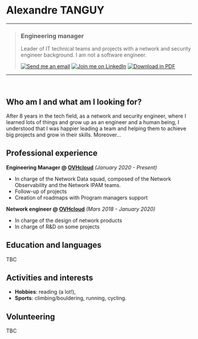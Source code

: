 # Alexandre TANGUY

---

> ### Engineering manager
>
> Leader of IT technical teams and projects with a network and security engineer background. I am not a software engineer. <br >
>
> [![Send me an email](https://img.shields.io/badge/Send_me_an-email-267CB9?style=flat&logo=maildotru)](mailto:alexandre@tanguy.pro) [![Join me on LinkedIn](https://img.shields.io/badge/Join_me_on-LinkedIn-267CB9?style=flat&logo=linkedin)](https://www.linkedin.com/in/alexandretanguy/) [![Download in PDF](https://img.shields.io/badge/Download_in-PDF-267CB9?style=flat&logo=docusign)](https://github.com/hikatanguy/cv/raw/main/out/cv_alexandre_tanguy.pdf)

---

<br>

## Who am I and what am I looking for?
After 8 years in the tech field, as a network and security engineer, where I learned lots of things and grow up as an engineer and a human being, I understood that I was happier leading a team and helping them to achieve big projects and grow in their skills. Moreover...

## Professional experience

**Engineering Manager @ [OVHcloud](https://www.ovhcloud.com)** *(January 2020 - Present)*
* In charge of the Network Data squad, composed of the Network Observability and the Network IPAM teams.
* Follow-up of projects
* Creation of roadmaps with Program managers support

**Network engineer @ [OVHcloud](https://www.ovhcloud.com)** *(Mars 2018 - January 2020)*
* In charge of the design of network products 
* In charge of R&D on some projects

## Education and languages
TBC

## Activities and interests
* **Hobbies**: reading (a lot!),
* **Sports**: climbing/bouldering, running, cycling.

## Volunteering
TBC